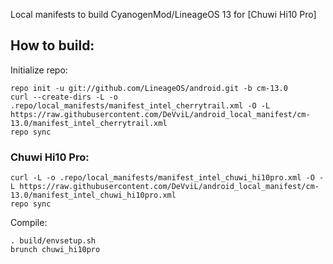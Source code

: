 Local manifests to build CyanogenMod/LineageOS 13 for [Chuwi Hi10 Pro]

How to build:
-------------

Initialize repo:

    repo init -u git://github.com/LineageOS/android.git -b cm-13.0
    curl --create-dirs -L -o .repo/local_manifests/manifest_intel_cherrytrail.xml -O -L https://raw.githubusercontent.com/DeVviL/android_local_manifest/cm-13.0/manifest_intel_cherrytrail.xml
    repo sync

### Chuwi Hi10 Pro:

    curl -L -o .repo/local_manifests/manifest_intel_chuwi_hi10pro.xml -O -L https://raw.githubusercontent.com/DeVviL/android_local_manifest/cm-13.0/manifest_intel_chuwi_hi10pro.xml
    repo sync

Compile:

    . build/envsetup.sh
    brunch chuwi_hi10pro

